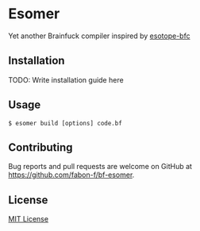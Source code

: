 # Esomer

Yet another Brainfuck compiler inspired by [esotope-bfc](https://github.com/lifthrasiir/esotope-bfc)

## Installation

TODO: Write installation guide here

## Usage

```
$ esomer build [options] code.bf
```

## Contributing

Bug reports and pull requests are welcome on GitHub at https://github.com/fabon-f/bf-esomer.

## License

[MIT License](https://opensource.org/licenses/MIT)
